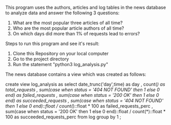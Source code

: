 This program uses the authors, articles and log tables in the news database to analyze data and answer the following 3 questions:

1. What are the most popular three articles of all time?
2. Who are the most popular article authors of all time?
3. On which days did more than 1% of requests lead to errors?

Steps to run this program and see it's result:

1. Clone this Repository on your local computer
2. Go to the project directory
3. Run the statement "python3 log_analysis.py"

The news database contains a view which was created as follows:

create view log_analysis
as
select
date_trunc('day',time) as day
, count(*) as total_requests
, sum(case when status = '404 NOT FOUND' then 1 else 0 end) as failed_requests
, sum(case when status = '200 OK' then 1 else 0 end) as succeeded_requests
, sum(case when status = '404 NOT FOUND' then 1 else 0 end)::float / count(*)::float * 100 as failed_requests_perc
, sum(case when status = '200 OK' then 1 else 0 end)::float / count(*)::float * 100 as succeeded_requests_perc
from log 
group by 1
;

